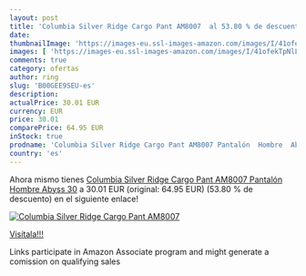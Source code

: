 ```yaml
---
layout: post
title: 'Columbia Silver Ridge Cargo Pant AM8007  al 53.80 % de descuento'
date: 
thumbnailImage: 'https://images-eu.ssl-images-amazon.com/images/I/41ofekTpNlL._SL200_.jpg'
images: [ 'https://images-eu.ssl-images-amazon.com/images/I/41ofekTpNlL._SL200_.jpg' ]
comments: true
category: ofertas
author: ring
slug: 'B00GEE9SEU-es'
description:
actualPrice: 30.01 EUR
currency: EUR
price: 30.01
comparePrice: 64.95 EUR
inStock: true
prodname: 'Columbia Silver Ridge Cargo Pant AM8007 Pantalón  Hombre  Abyss  30'
country: 'es'
---
```


Ahora mismo tienes [Columbia Silver Ridge Cargo Pant AM8007 Pantalón  Hombre  Abyss  30](https://www.amazon.es/dp/B00GEE9SEU/?tag=tolees-21) a 30.01 EUR (original: 64.95 EUR) (53.80 %  de descuento) en el siguiente enlace!

[![Columbia Silver Ridge Cargo Pant AM8007 ](https://images-eu.ssl-images-amazon.com/images/I/41ofekTpNlL._SL200_.jpg)](https://www.amazon.es/dp/B00GEE9SEU/?tag=tolees-21)

[Visítala!!!](https://www.amazon.es/dp/B00GEE9SEU/?tag=tolees-21)

Links participate in Amazon Associate program and might generate a comission on qualifying sales
